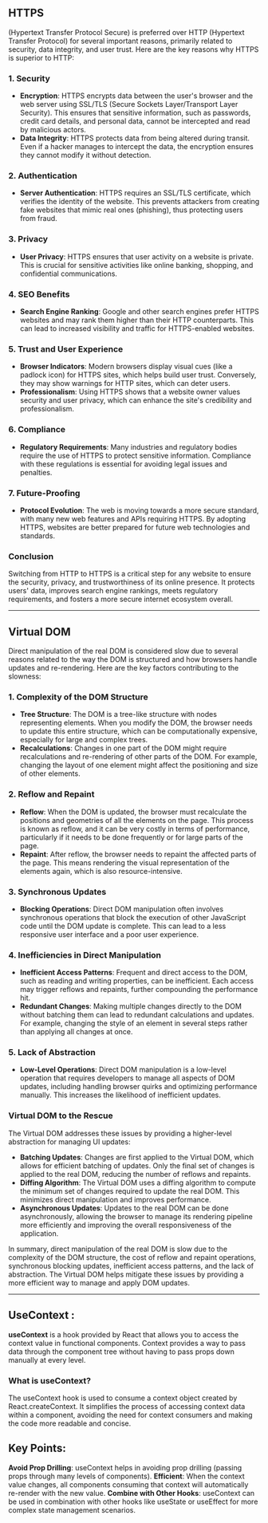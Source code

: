 ## HTTPS

(Hypertext Transfer Protocol Secure) is preferred over HTTP (Hypertext Transfer Protocol) for several important reasons, primarily related to security, data integrity, and user trust. Here are the key reasons why HTTPS is superior to HTTP:

### 1. **Security**

- **Encryption**: HTTPS encrypts data between the user's browser and the web server using SSL/TLS (Secure Sockets Layer/Transport Layer Security). This ensures that sensitive information, such as passwords, credit card details, and personal data, cannot be intercepted and read by malicious actors.
- **Data Integrity**: HTTPS protects data from being altered during transit. Even if a hacker manages to intercept the data, the encryption ensures they cannot modify it without detection.

### 2. **Authentication**

- **Server Authentication**: HTTPS requires an SSL/TLS certificate, which verifies the identity of the website. This prevents attackers from creating fake websites that mimic real ones (phishing), thus protecting users from fraud.

### 3. **Privacy**

- **User Privacy**: HTTPS ensures that user activity on a website is private. This is crucial for sensitive activities like online banking, shopping, and confidential communications.

### 4. **SEO Benefits**

- **Search Engine Ranking**: Google and other search engines prefer HTTPS websites and may rank them higher than their HTTP counterparts. This can lead to increased visibility and traffic for HTTPS-enabled websites.

### 5. **Trust and User Experience**

- **Browser Indicators**: Modern browsers display visual cues (like a padlock icon) for HTTPS sites, which helps build user trust. Conversely, they may show warnings for HTTP sites, which can deter users.
- **Professionalism**: Using HTTPS shows that a website owner values security and user privacy, which can enhance the site's credibility and professionalism.

### 6. **Compliance**

- **Regulatory Requirements**: Many industries and regulatory bodies require the use of HTTPS to protect sensitive information. Compliance with these regulations is essential for avoiding legal issues and penalties.

### 7. **Future-Proofing**

- **Protocol Evolution**: The web is moving towards a more secure standard, with many new web features and APIs requiring HTTPS. By adopting HTTPS, websites are better prepared for future web technologies and standards.

### Conclusion

Switching from HTTP to HTTPS is a critical step for any website to ensure the security, privacy, and trustworthiness of its online presence. It protects users' data, improves search engine rankings, meets regulatory requirements, and fosters a more secure internet ecosystem overall.

---

## Virtual DOM

Direct manipulation of the real DOM is considered slow due to several reasons related to the way the DOM is structured and how browsers handle updates and re-rendering. Here are the key factors contributing to the slowness:

### 1. **Complexity of the DOM Structure**

- **Tree Structure**: The DOM is a tree-like structure with nodes representing elements. When you modify the DOM, the browser needs to update this entire structure, which can be computationally expensive, especially for large and complex trees.
- **Recalculations**: Changes in one part of the DOM might require recalculations and re-rendering of other parts of the DOM. For example, changing the layout of one element might affect the positioning and size of other elements.

### 2. **Reflow and Repaint**

- **Reflow**: When the DOM is updated, the browser must recalculate the positions and geometries of all the elements on the page. This process is known as reflow, and it can be very costly in terms of performance, particularly if it needs to be done frequently or for large parts of the page.
- **Repaint**: After reflow, the browser needs to repaint the affected parts of the page. This means rendering the visual representation of the elements again, which is also resource-intensive.

### 3. **Synchronous Updates**

- **Blocking Operations**: Direct DOM manipulation often involves synchronous operations that block the execution of other JavaScript code until the DOM update is complete. This can lead to a less responsive user interface and a poor user experience.

### 4. **Inefficiencies in Direct Manipulation**

- **Inefficient Access Patterns**: Frequent and direct access to the DOM, such as reading and writing properties, can be inefficient. Each access may trigger reflows and repaints, further compounding the performance hit.
- **Redundant Changes**: Making multiple changes directly to the DOM without batching them can lead to redundant calculations and updates. For example, changing the style of an element in several steps rather than applying all changes at once.

### 5. **Lack of Abstraction**

- **Low-Level Operations**: Direct DOM manipulation is a low-level operation that requires developers to manage all aspects of DOM updates, including handling browser quirks and optimizing performance manually. This increases the likelihood of inefficient updates.

### Virtual DOM to the Rescue

The Virtual DOM addresses these issues by providing a higher-level abstraction for managing UI updates:

- **Batching Updates**: Changes are first applied to the Virtual DOM, which allows for efficient batching of updates. Only the final set of changes is applied to the real DOM, reducing the number of reflows and repaints.
- **Diffing Algorithm**: The Virtual DOM uses a diffing algorithm to compute the minimum set of changes required to update the real DOM. This minimizes direct manipulation and improves performance.
- **Asynchronous Updates**: Updates to the real DOM can be done asynchronously, allowing the browser to manage its rendering pipeline more efficiently and improving the overall responsiveness of the application.

In summary, direct manipulation of the real DOM is slow due to the complexity of the DOM structure, the cost of reflow and repaint operations, synchronous blocking updates, inefficient access patterns, and the lack of abstraction. The Virtual DOM helps mitigate these issues by providing a more efficient way to manage and apply DOM updates.

---

## UseContext :

**useContext** is a hook provided by React that allows you to access the context value in functional components. Context provides a way to pass data through the component tree without having to pass props down manually at every level.

### What is useContext?

The useContext hook is used to consume a context object created by React.createContext. It simplifies the process of accessing context data within a component, avoiding the need for context consumers and making the code more readable and concise.

## Key Points:

**Avoid Prop Drilling**: useContext helps in avoiding prop drilling (passing props through many levels of components).
**Efficient**: When the context value changes, all components consuming that context will automatically re-render with the new value.
**Combine with Other Hooks**: useContext can be used in combination with other hooks like useState or useEffect for more complex state management scenarios.
